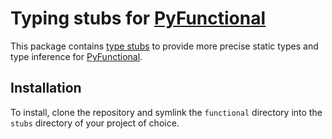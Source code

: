 # Typing stubs for [PyFunctional](https://github.com/EntilZha/PyFunctional/)

This package contains [type stubs](https://www.python.org/dev/peps/pep-0561/)
to provide more precise static types and type inference for
[PyFunctional](https://github.com/EntilZha/PyFunctional/).

## Installation
To install, clone the repository and symlink the `functional` directory into the `stubs` directory of your project of choice.
